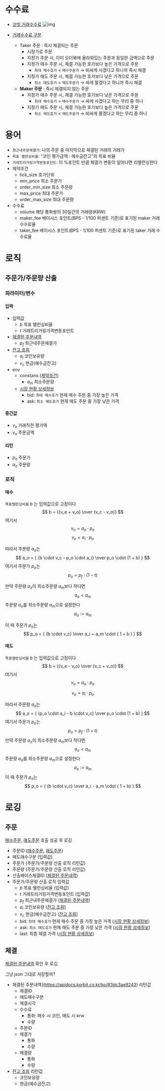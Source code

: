 # 수수료

- [코빗 거래수수료](https://support.korbit.co.kr/customer/ko/portal/articles/2745022-거래-수수료-maker-taker-fee-는-어떻게-되나요-)
  ![img](https://support.korbit.co.kr/customer/portal/attachments/943949)

- [거래수수료 구분]([https://support.korbit.co.kr/customer/ko/portal/articles/2948345-%EA%B1%B0%EB%9E%98-%EC%88%98%EC%88%98%EB%A3%8C-%EA%B5%AC%EB%B6%84%EC%9D%80-%EC%96%B4%EB%96%BB%EA%B2%8C-%EB%90%98%EB%82%98%EC%9A%94-](https://support.korbit.co.kr/customer/ko/portal/articles/2948345-거래-수수료-구분은-어떻게-되나요-))
  - Taker 주문 : 즉시 체결되는 주문
       - 시장가로 주문
       - 지정가 주문 시, 이미 오더북에 올라와있는 주문과 동일한 금액으로 주문
       - 지정가 매수 주문 시, 체결 가능한 호가보다 높은 가격으로 주문
            - `최대 매수호가`  <  `매수주문가` → 비싸게 사겠다고 하니까 즉시 체결
       - 지정가 매도 주문 시, 체결 가능한 호가보다 낮은 가격으로 주문
            - `최소 매도호가` > `매도주문가`  → 싸게 팔겠다고 하니까 즉시 체결
  - **Maker 주문** : 즉시 체결되지 않는 주문
    - 지정가 매수 주문 시, 체결 가능한 호가보다 낮은 가격으로 주문
      - `최대 매수호가`  >  `매수주문가` → 싸게 사겠다고 하는 무리 중 하나
    - 지정가 매도 주문 시, 체결 가능한 호가보다 높은 가격으로 주문
      - `최소 매도호가` < `매도주문가`  → 비싸게 팔겠다고 하는 무리 중 하나

# 용어

- `최근내주문체결가`: 나의 주문 중 마지막으로 체결된 거래의 거래가
- `목표 밸런싱비율`:  "코인 평가금액 : 예수금잔고"의 목표 비율 
- `거래트리거링가격변동포인트`: 이 %포인트 만큼 체결가 변동이 일어나면 리밸런싱한다
- 제약조건
  - tick_size 호가단위
  - min_price 최소 주문가
  - order_min_size 최소 주문량
  - max_price 최대 주문가
  - order_max_size 최대 주문량
- 수수료
  - volume	해당 통화쌍의 30일간의 거래량(KRW)
  - maker_fee	베이시스 포인트(BPS - 1/100 퍼센트 기준)로 표기된 maker 거래 수수료율
  - taker_fee	베이시스 포인트(BPS - 1/100 퍼센트 기준)로 표기된 taker 거래 수수료율

# 로직

## 주문가/주문량 산출

### 파라미터/변수

#### 입력
- 입력값
  - $b$   목표 밸런싱비율 
  - $t$   거래트리거링가격변동포인트
- [체결된 주문내역](https://apidocs.korbit.co.kr/ko/#3dc3ae9243)
  - $p_f$ 최근내주문체결가
- [잔고 조회](https://apidocs.korbit.co.kr/ko/#ac7d6b6a6f)
  - $a_i$ 코인보유량
  - $v_c$ 현금(예수금잔고) 
- env
  - constans ([제약조건](https://apidocs.korbit.co.kr/ko/#6c6b9f83e3))
    - $a_m$ 최소주문량
  - [시장 현황 상세정보](https://apidocs.korbit.co.kr/ko/#b5b542c8be)
    - bid: `최대 매수호가` 현재 매수 주문 중 가장 높은 가격 
    - ask: `최소 매도호가` 현재 매도 주문 중 가장 낮은 가격 

#### 중간값
- $v_e$ 거래직전 평가액
- $v_o$ 주문금액

#### 리턴
- $p_o$ 주문가
- $a_o$ 주문량


### 로직

#### 매수

`목표밸런싱비율` $b$ 는 입력값으로 고정이다
$$
b = {{v_e + v_o} \over {v_c - v_o}}
$$
여기서
$$
v_o = a_o \cdot p_o
$$
$$
v_e = a_i \cdot p_o
$$

따라서 주문량 $a_o$는
$$
a_o = 
{
  {b \cdot v_c - p_o \cdot a_i} 
  \over 
  p_o \cdot (1 + b)
}
$$
여기서 주문가 $p_o$는
$$
p_o = p_f \cdot (1 - t)
$$

만약 주문량 $a_o$이 최소주문량 $a_m$보다 작다면
$$
a_o < a_m
$$
주문량 $a_o$를 최소주문량 $a_m$으로 설정한다
$$
a_o := a_m
$$

이 때 주문가 $p_o$는
$$
p_o =
{
  {b \cdot v_c} \over
  a_i + a_m \cdot ( 1 + b )
}
$$

#### 매도

`목표밸런싱비율` $b$ 는 입력값으로 고정이다
$$
b = {{v_e - v_o} \over {v_c + v_o}}
$$
여기서
$$
v_o = a_o \cdot p_o
$$

$$
v_e = a_i \cdot p_o
$$

따라서 주문량 $a_o$는
$$
a_o = 
{
  {p_o \cdot a_i - b \cdot v_c} 
  \over 
  p_o \cdot (1 + b)
}
$$
여기서 주문가 $p_o$는
$$
p_o = p_f \cdot (1 + t)
$$
만약 주문량 $a_o$이 최소주문량 $a_m$보다 작다면
$$
a_o < a_m
$$
주문량 $a_o$를 최소주문량 $a_m$으로 설정한다
$$
a_o := a_m
$$
이 때 주문가 $p_o$는
$$
p_o =
{
  {b \cdot v_c} \over
  a_i - a_m \cdot ( 1 + b)
}
$$

# 로깅 

## 주문

[매수주문](https://apidocs.korbit.co.kr/ko/#bf0145bc5d), [매도주문](https://apidocs.korbit.co.kr/ko/#95fdcac640) 호출 성공 후 로깅

- 주문ID ([매수주문](https://apidocs.korbit.co.kr/ko/#bf0145bc5d), [매도주문](https://apidocs.korbit.co.kr/ko/#95fdcac640))
- 매도매수구분 (입력값)
- 주문가 (주문가/주문량 산출 로직 리턴값)
- 주문량 (주문가/주문량 산출 로직 리턴값)
- 산출베이스체결ID ([체결된 주문내역](https://apidocs.korbit.co.kr/ko/#3dc3ae9243))
- 주문가/주문량 산출 로직 입력값
  - $b$   목표 밸런싱비율  (입력값)
  - $t$   거래트리거링가격변동포인트 (입력값)
  - $p_f$ 최근내주문체결가 ([체결된 주문내역](https://apidocs.korbit.co.kr/ko/#3dc3ae9243))
  - $a_i$ 코인보유량 ([잔고 조회](https://apidocs.korbit.co.kr/ko/#ac7d6b6a6f))
  - $v_c$ 현금(예수금잔고) ([잔고 조회](https://apidocs.korbit.co.kr/ko/#ac7d6b6a6f))
  - bid: `최대 매수호가` 현재 매수 주문 중 가장 높은 가격 ([시장 현황 상세정보](https://apidocs.korbit.co.kr/ko/#b5b542c8be))
  - ask: `최소 매도호가` 현재 매도 주문 중 가장 낮은 가격 ([시장 현황 상세정보](https://apidocs.korbit.co.kr/ko/#b5b542c8be))
  - last: 최종 체결 가격 ([시장 현황 상세정보](https://apidocs.korbit.co.kr/ko/#b5b542c8be))

## 체결

[체결된 주문내역](https://apidocs.korbit.co.kr/ko/#3dc3ae9243) 확인 후 로깅

그냥 json 그대로 저장할까?

- 체결된 주문내역](https://apidocs.korbit.co.kr/ko/#3dc3ae9243) 리턴값
  - 체결ID
  - 매도매수구분
  - 체결시각
  - 수수료
    - 통화: 매수 시 코인, 매도 시 krw
    - 수량
  - 주문ID
  - 체결가
    - 통화
    - 수량
  - 체결량
    - 통화
    - 수량
- [잔고 조회](https://apidocs.korbit.co.kr/ko/#ac7d6b6a6f) 리턴값
  - 코인보유량
  - 현금(예수금잔고)

